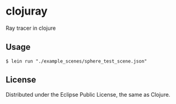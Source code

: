 # clojuray

Ray tracer in clojure

## Usage

    $ lein run "./example_scenes/sphere_test_scene.json"

## License

Distributed under the Eclipse Public License, the same as Clojure.
